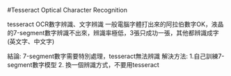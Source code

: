 #Tesseract Optical Character Recognition

tesseract OCR數字辨識、文字辨識
一般電腦字體打出來的阿拉伯數字OK，液晶的7-segment數字辨識不出來，辨識率極低，3張只成功一張，其他都辨識成字(英文字、中文字)

結論: 7-segment數字需要特別處理，tesseract無法辨識
解決方法: 1.自己訓練7-segment數字模型  2. 換一個辨識方式，不要用tesseract



